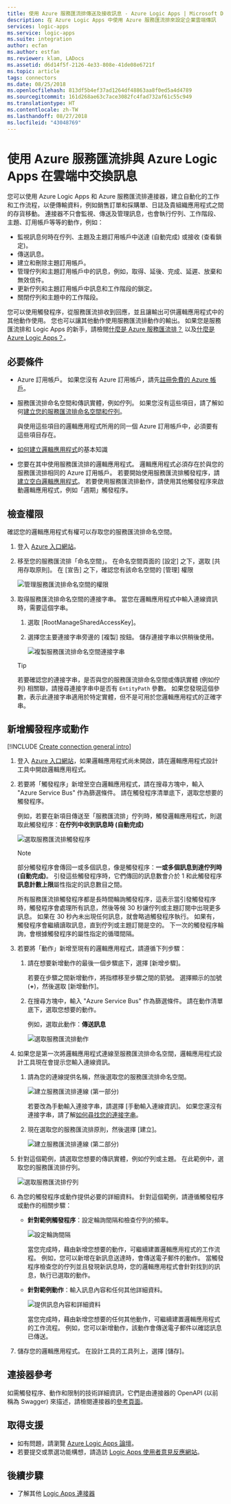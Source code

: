 ```yaml
---
title: 使用 Azure 服務匯流排傳送及接收訊息 - Azure Logic Apps | Microsoft Docs
description: 在 Azure Logic Apps 中使用 Azure 服務匯流排來設定企業雲端傳訊
services: logic-apps
ms.service: logic-apps
ms.suite: integration
author: ecfan
ms.author: estfan
ms.reviewer: klam, LADocs
ms.assetid: d6d14f5f-2126-4e33-808e-41de08e6721f
ms.topic: article
tags: connectors
ms.date: 08/25/2018
ms.openlocfilehash: 813df5b4ef37ad1264df48863aa8f0ed5a4d4789
ms.sourcegitcommit: 161d268ae63c7ace3082fc4fad732af61c55c949
ms.translationtype: HT
ms.contentlocale: zh-TW
ms.lasthandoff: 08/27/2018
ms.locfileid: "43048769"
---
```

# <a name="exchange-messages-in-the-cloud-with-azure-service-bus-and-azure-logic-apps"></a>使用 Azure 服務匯流排與 Azure Logic Apps 在雲端中交換訊息

您可以使用 Azure Logic Apps 和 Azure 服務匯流排連接器，建立自動化的工作和工作流程，以便傳輸資料，例如銷售訂單和採購單、日誌及貴組織應用程式之間的存貨移動。 連接器不只會監視、傳送及管理訊息，也會執行佇列、工作階段、主題、訂用帳戶等等的動作，例如：

* 監視訊息何時在佇列、主題及主題訂用帳戶中送達 (自動完成) 或接收 (查看鎖定)。 
* 傳送訊息。
* 建立和刪除主題訂用帳戶。
* 管理佇列和主題訂用帳戶中的訊息，例如，取得、延後、完成、延遲、放棄和無效信件。
* 更新佇列和主題訂用帳戶中訊息和工作階段的鎖定。
* 關閉佇列和主題中的工作階段。

您可以使用觸發程序，從服務匯流排收到回應，並且讓輸出可供邏輯應用程式中的其他動作使用。 您也可以讓其他動作使用服務匯流排動作的輸出。 如果您是服務匯流排和 Logic Apps 的新手，請檢閱[什麼是 Azure 服務匯流排？](../service-bus-messaging/service-bus-messaging-overview.md) 以及[什麼是 Azure Logic Apps？](../logic-apps/logic-apps-overview.md)。

## <a name="prerequisites"></a>必要條件

* Azure 訂用帳戶。 如果您沒有 Azure 訂用帳戶，請先<a href="https://azure.microsoft.com/free/" target="_blank">註冊免費的 Azure 帳戶</a>。 

* 服務匯流排命名空間和傳訊實體，例如佇列。 如果您沒有這些項目，請了解如何[建立您的服務匯流排命名空間和佇列](../service-bus-messaging/service-bus-create-namespace-portal.md)。 

  與使用這些項目的邏輯應用程式所用的同一個 Azure 訂用帳戶中，必須要有這些項目存在。

* [如何建立邏輯應用程式](../logic-apps/quickstart-create-first-logic-app-workflow.md)的基本知識

* 您要在其中使用服務匯流排的邏輯應用程式。 邏輯應用程式必須存在於與您的服務匯流排相同的 Azure 訂用帳戶。 若要開始使用服務匯流排觸發程序，請[建立空白邏輯應用程式](../logic-apps/quickstart-create-first-logic-app-workflow.md)。 若要使用服務匯流排動作，請使用其他觸發程序來啟動邏輯應用程式，例如「週期」觸發程序。

<a name="permissions-connection-string"></a>

## <a name="check-permissions"></a>檢查權限

確認您的邏輯應用程式有權可以存取您的服務匯流排命名空間。 

1. 登入 [Azure 入口網站](https://portal.azure.com)。 

2. 移至您的服務匯流排「命名空間」。 在命名空間頁面的 [設定] 之下，選取 [共用存取原則]。 在 [宣告] 之下，確認您有該命名空間的 [管理] 權限

   ![管理服務匯流排命名空間的權限](./media/connectors-create-api-azure-service-bus/azure-service-bus-namespace.png)

3. 取得服務匯流排命名空間的連接字串。 當您在邏輯應用程式中輸入連線資訊時，需要這個字串。

   1. 選取 [RootManageSharedAccessKey]。 
   
   1. 選擇您主要連接字串旁邊的 [複製] 按鈕。 儲存連接字串以供稍後使用。

      ![複製服務匯流排命名空間連接字串](./media/connectors-create-api-azure-service-bus/find-service-bus-connection-string.png)

   > [!TIP]
   > 若要確認您的連接字串，是否與您的服務匯流排命名空間或傳訊實體 (例如佇列) 相關聯，請搜尋連接字串中是否有 `EntityPath` 參數。 如果您發現這個參數，表示此連接字串適用於特定實體，但不是可用於您邏輯應用程式的正確字串。

## <a name="add-trigger-or-action"></a>新增觸發程序或動作

[!INCLUDE [Create connection general intro](../../includes/connectors-create-connection-general-intro.md)]

1. 登入 [Azure 入口網站](https://portal.azure.com)，如果邏輯應用程式尚未開啟，請在邏輯應用程式設計工具中開啟邏輯應用程式。

1. 若要將「觸發程序」新增至空白邏輯應用程式，請在搜尋方塊中，輸入 "Azure Service Bus" 作為篩選條件。 請在觸發程序清單底下，選取您想要的觸發程序。 

   例如，若要在新項目傳送至「服務匯流排」佇列時，觸發邏輯應用程式，則選取此觸發程序：**在佇列中收到訊息時 (自動完成)**

   ![選取服務匯流排觸發程序](./media/connectors-create-api-azure-service-bus/select-service-bus-trigger.png)

   > [!NOTE]
   > 部分觸發程序會傳回一或多個訊息，像是觸發程序：**一或多個訊息到達佇列時 (自動完成)**。 引發這些觸發程序時，它們傳回的訊息數會介於 1 和此觸發程序**訊息計數上限**屬性指定的訊息數目之間。

   所有服務匯流排觸發程序都是長時間輪詢觸發程序，這表示當引發觸發程序時，觸發程序會處理所有訊息，然後等候 30 秒讓佇列或主題訂閱中出現更多訊息。 
   如果在 30 秒內未出現任何訊息，就會略過觸發程序執行。 
   如果有，觸發程序會繼續讀取訊息，直到佇列或主題訂閱是空的。 下一次的觸發程序輪詢，會根據觸發程序的屬性指定的循環間隔。

1. 若要將「動作」新增至現有的邏輯應用程式，請遵循下列步驟： 

   1. 請在想要新增動作的最後一個步驟底下，選擇 [新增步驟]。 

      若要在步驟之間新增動作，將指標移至步驟之間的箭號。 
      選擇顯示的加號 (**+**)，然後選取 [新增動作]。

   1. 在搜尋方塊中，輸入 "Azure Service Bus" 作為篩選條件。 
   請在動作清單底下，選取您想要的動作。 
 
      例如，選取此動作：**傳送訊息**

      ![選取服務匯流排動作](./media/connectors-create-api-azure-service-bus/select-service-bus-send-message-action.png) 

1. 如果您是第一次將邏輯應用程式連線至服務匯流排命名空間，邏輯應用程式設計工具現在會提示您輸入連線資訊。 

   1. 請為您的連線提供名稱，然後選取您的服務匯流排命名空間。

      ![建立服務匯流排連線 (第一部分)](./media/connectors-create-api-azure-service-bus/create-service-bus-connection-1.png)

      若要改為手動輸入連接字串，請選擇 [手動輸入連線資訊]。 
      如果您還沒有連接字串，請了解[如何尋找您的連接字串](#permissions-connection-string)。

   1. 現在選取您的服務匯流排原則，然後選擇 [建立]。

      ![建立服務匯流排連線 (第二部分)](./media/connectors-create-api-azure-service-bus/create-service-bus-connection-2.png)

1. 針對這個範例，請選取您想要的傳訊實體，例如佇列或主題。 在此範例中，選取您的服務匯流排佇列。 
   
   ![選取服務匯流排佇列](./media/connectors-create-api-azure-service-bus/service-bus-select-queue.png)

1. 為您的觸發程序或動作提供必要的詳細資料。 針對這個範例，請遵循觸發程序或動作的相關步驟： 

   * **針對範例觸發程序**：設定輪詢間隔和檢查佇列的頻率。

     ![設定輪詢間隔](./media/connectors-create-api-azure-service-bus/service-bus-trigger-details.png)

     當您完成時，藉由新增您想要的動作，可繼續建置邏輯應用程式的工作流程。 例如，您可以新增在新訊息送達時，會傳送電子郵件的動作。
     當觸發程序檢查您的佇列並且發現新訊息時，您的邏輯應用程式會針對找到的訊息，執行已選取的動作。

   * **針對範例動作**：輸入訊息內容和任何其他詳細資料。 

     ![提供訊息內容和詳細資料](./media/connectors-create-api-azure-service-bus/service-bus-send-message-details.png)

     當您完成時，藉由新增您想要的任何其他動作，可繼續建置邏輯應用程式的工作流程。 例如，您可以新增動作，該動作會傳送電子郵件以確認訊息已傳送。

1. 儲存您的邏輯應用程式。 在設計工具的工具列上，選擇 [儲存]。

## <a name="connector-reference"></a>連接器參考

如需觸發程序、動作和限制的技術詳細資訊，它們是由連接器的 OpenAPI (以前稱為 Swagger) 來描述，請檢閱連接器的[參考頁面](/connectors/servicebus/)。

## <a name="get-support"></a>取得支援

* 如有問題，請瀏覽 [Azure Logic Apps 論壇](https://social.msdn.microsoft.com/Forums/en-US/home?forum=azurelogicapps)。
* 若要提交或票選功能構想，請造訪 [Logic Apps 使用者意見反應網站](http://aka.ms/logicapps-wish)。

## <a name="next-steps"></a>後續步驟

* 了解其他 [Logic Apps 連接器](../connectors/apis-list.md)